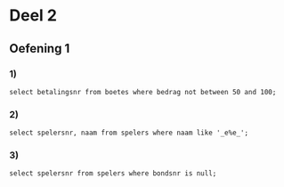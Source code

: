 # Deel 2
## Oefening 1
### 1)
```
select betalingsnr from boetes where bedrag not between 50 and 100;
```
### 2)
```
select spelersnr, naam from spelers where naam like '_e%e_';
```
### 3)
```
select spelersnr from spelers where bondsnr is null;
```